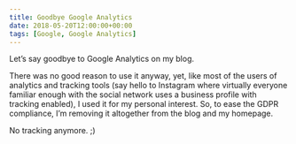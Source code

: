 ```yaml
---
title: Goodbye Google Analytics
date: 2018-05-20T12:00:00+00:00
tags: [Google, Google Analytics]
---
```


Let’s say goodbye to Google Analytics on my blog.

There was no good reason to use it anyway, yet, like most of the users of
analytics and tracking tools (say hello to Instagram where virtually everyone
familiar enough with the social network uses a business profile with tracking
enabled), I used it for my personal interest. So, to ease the GDPR compliance,
I’m removing it altogether from the blog and my homepage.

No tracking anymore. ;)
